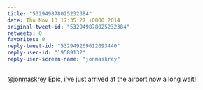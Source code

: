 ```yaml
---
title: "532949878025232384"
date: Thu Nov 13 17:35:27 +0000 2014
original-tweet-id: "532949878025232384"
retweets: 0
favorites: 0
reply-tweet-id: "532949269612093440"
reply-user-id: "19589132"
reply-user-screen-name: "jonmaskrey"
---
```

<a href="https://twitter.com/jonmaskrey">@jonmaskrey</a> Epic, i’ve just arrived at the airport now a long wait!
